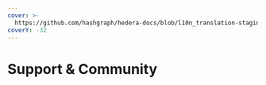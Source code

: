 ```yaml
---
cover: >-
  https://github.com/hashgraph/hedera-docs/blob/l10n_translation-staging/es/es/.gitbook/assets/meetups.jpeg
coverY: -32
---
```


# Support & Community

